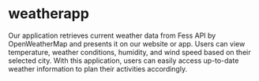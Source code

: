 # weatherapp
Our application retrieves current weather data from Fess API by OpenWeatherMap and presents it on our website or app. Users can view temperature, weather conditions, humidity, and wind speed based on their selected city. With this application, users can easily access up-to-date weather information to plan their activities accordingly.
